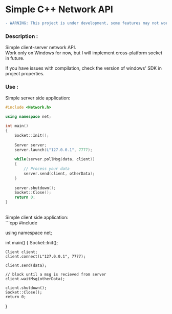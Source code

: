 # Simple C++ Network API

```diff
- WARNING: This project is under development, some features may not work yet.
```

### Description :
Simple client-server network API.<br>
Work only on Windows for now, but I will implement cross-platform socket in future.<br>

If you have issues with compilation, check the version of windows' SDK in project properties. <br>

### Use :
Simple server side application:<br>
```cpp
#include <Network.h>

using namespace net;

int main()
{
	Socket::Init();
	
	Server server;
	server.launch(L"127.0.0.1", 7777);
	
	while(server.pollMsg(data, client))
	{
		// Process your data
		server.send(client, otherData);
	}
	
	server.shutdown();
	Socket::Close();
	return 0;
}
```
<br>
Simple client side application:<br>
```cpp
#include <Network.h>

using namespace net;

int main()
{
	Socket::Init();
	
	Client client;
	client.connect(L"127.0.0.1", 7777);
	
	client.send(data);
	
	// block until a msg is recieved from server
	client.waitMsg(otherData); 
	
	client.shutdown();
	Socket::Close();
	return 0;
}
```


